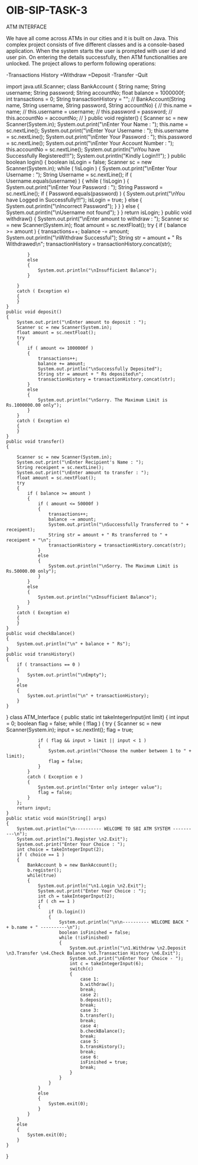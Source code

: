 # OIB-SIP-TASK-3

ATM INTERFACE


We have all come across ATMs in our cities and it is built on Java. This complex project consists of
five different classes and is a console-based application. When the system starts the user is
prompted with user id and user pin. On entering the details successfully, then ATM functionalities
are unlocked. The project allows to perform following operations:

-Transactions History
=Withdraw
=Deposit
-Transfer
-Quit


import java.util.Scanner;
class BankAccount 
{
	String name;
	String username;
	String password;
	String accountNo;
	float balance = 1000000f;
	int transactions = 0;
	String transactionHistory = "";
	// BankAccount(String name, String username, String password, String accountNo) {
	// this.name = name;
	// this.username = username;
	// this.password = password;
	// this.accountNo = accountNo;
	// }
	public void register() 
	{
		Scanner sc = new Scanner(System.in);
		System.out.print("\nEnter Your Name : ");
		this.name = sc.nextLine();
		System.out.print("\nEnter Your Username : ");
		this.username = sc.nextLine();
		System.out.print("\nEnter Your Password : ");
		this.password = sc.nextLine();
		System.out.print("\nEnter Your Account Number :  ");
		this.accountNo = sc.nextLine();
		System.out.println("\nYou have Successfully Registered!!!");
		System.out.println("Kindly Login!!!");
	}
	public boolean login() 
	{
		boolean isLogin = false;
		Scanner sc = new Scanner(System.in);
		while ( !isLogin ) 
		{
			System.out.print("\nEnter Your Username : ");
			String Username = sc.nextLine();
			if ( Username.equals(username) ) 
			{
				while ( !isLogin ) 
				{
					System.out.print("\nEnter Your Password : ");
					String Password = sc.nextLine();
					if ( Password.equals(password) ) 
					{
						System.out.print("\nYou have Logged in Successfully!!!");
						isLogin = true;
					}
					else 
					{
						System.out.println("\nIncorrect Password");
					}
				}
			}
			else 
			{
				System.out.println("\nUsername not found");
			}
		}
		return isLogin;
	}
	public void withdraw() 
	{
		System.out.print("\nEnter amount to withdraw :  ");
		Scanner sc = new Scanner(System.in);
		float amount = sc.nextFloat();
		try 
		{
			if ( balance >= amount ) 
			{
				transactions++;
				balance -= amount;
				System.out.println("\nWithdraw Successful");
				String str = amount + " Rs Withdrawed\n";
				transactionHistory = transactionHistory.concat(str);
				
			}
			else 
			{
				System.out.println("\nInsufficient Balance");
			}
			
		}
		catch ( Exception e) 
		{
		}
	}
	public void deposit() 
	{	
		System.out.print("\nEnter amount to deposit : ");
		Scanner sc = new Scanner(System.in);
		float amount = sc.nextFloat();	
		try 
		{
			if ( amount <= 1000000f ) 
			{
				transactions++;
				balance += amount;
				System.out.println("\nSuccessfully Deposited");
				String str = amount + " Rs deposited\n";
				transactionHistory = transactionHistory.concat(str);
			}
			else 
			{
				System.out.println("\nSorry. The Maximum Limit is Rs.1000000.00 only");
			}	
		}
		catch ( Exception e) 
		{
		}
	}
	public void transfer() 
	{
		
		Scanner sc = new Scanner(System.in);
		System.out.print("\nEnter Recipient's Name : ");
		String receipent = sc.nextLine();
		System.out.print("\nEnter amount to transfer : ");
		float amount = sc.nextFloat();
		try 
		{
			if ( balance >= amount ) 
			{
				if ( amount <= 50000f ) 
				{
					transactions++;
					balance -= amount;
					System.out.println("\nSuccessfully Transferred to " + receipent);
					String str = amount + " Rs transferred to " + receipent + "\n";
					transactionHistory = transactionHistory.concat(str);
				}
				else 
				{
					System.out.println("\nSorry. The Maximum Limit is Rs.50000.00 only");
				}
			}
			else 
			{
				System.out.println("\nInsufficient Balance");
			}
		}
		catch ( Exception e) 
		{
		}
	}
	public void checkBalance() 
	{
		System.out.println("\n" + balance + " Rs");
	}
	public void transHistory() 
	{
		if ( transactions == 0 ) 
		{
			System.out.println("\nEmpty");
		}
		else 
		{
			System.out.println("\n" + transactionHistory);
		}
	}
}
class ATM_Interface 
{
	public static int takeIntegerInput(int limit) 
	{
		int input = 0;
		boolean flag = false;
		while ( !flag ) 
		{
			try 
			{
				Scanner sc = new Scanner(System.in);
				input = sc.nextInt();
				flag = true;
				
				if ( flag && input > limit || input < 1 ) 
				{
					System.out.println("Choose the number between 1 to " + limit);
					flag = false;
				}
			}
			catch ( Exception e ) 
			{
				System.out.println("Enter only integer value");
				flag = false;
			}
		};
		return input;
	}
	public static void main(String[] args) 
	{
		System.out.println("\n---------- WELCOME TO SBI ATM SYSTEM ----------\n");
		System.out.println("1.Register \n2.Exit");
		System.out.print("Enter Your Choice : ");
		int choice = takeIntegerInput(2);
		if ( choice == 1 ) 
		{
			BankAccount b = new BankAccount();
			b.register();
			while(true) 
			{
				System.out.println("\n1.Login \n2.Exit");
				System.out.print("Enter Your Choice : ");
				int ch = takeIntegerInput(2);
				if ( ch == 1 ) 
				{
					if (b.login()) 
					{
						System.out.println("\n\n---------- WELCOME BACK " + b.name + " ----------\n");
						boolean isFinished = false;
						while (!isFinished) 
						{
							System.out.println("\n1.Withdraw \n2.Deposit \n3.Transfer \n4.Check Balance \n5.Transaction History \n6.Exit");
							System.out.print("\nEnter Your Choice - ");
							int c = takeIntegerInput(6);
							switch(c) 
							{
								case 1:
								b.withdraw();
								break;
								case 2:
								b.deposit();
								break;
								case 3:
								b.transfer();
								break;
								case 4:
								b.checkBalance();
								break;
								case 5:
								b.transHistory();
								break;
								case 6:
								isFinished = true;
								break;
							}
						}
					}
				}
				else 
				{
					System.exit(0);
				}
			}
		}
		else 
		{
			System.exit(0);
		}
	}
}
